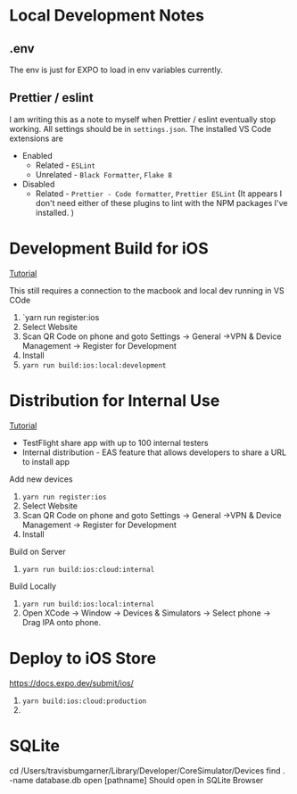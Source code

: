 # Local Development Notes

## .env

The env is just for EXPO to load in env variables currently.

## Prettier / eslint

I am writing this as a note to myself when Prettier / eslint eventually stop working. 
All settings should be in `settings.json`. 
The installed VS Code extensions are 
- Enabled
  - Related - `ESLint`
  - Unrelated - `Black Formatter`, `Flake 8`
- Disabled
  - Related - `Prettier - Code formatter`, `Prettier ESLint` (It appears I don't need either of these plugins to lint with the NPM packages I've installed. )

# Development Build for iOS

[Tutorial](https://docs.expo.dev/develop/development-builds/create-a-build/)

This still requires a connection to the macbook and local dev running in VS COde

1. `yarn run register:ios
  1. Select Website
  2. Scan QR Code on phone and goto Settings -> General ->VPN & Device Management -> Register for Development
  3. Install
2. `yarn run build:ios:local:development`

# Distribution for Internal Use

[Tutorial](https://docs.expo.dev/build/internal-distribution/)

- TestFlight share app with up to 100 internal testers
- Internal distribution - EAS feature that allows developers to share a URL to install app

Add new devices
1. `yarn run register:ios`
  1. Select Website
  2. Scan QR Code on phone and goto Settings -> General ->VPN & Device Management -> Register for Development
  3. Install

Build on Server
1. `yarn run build:ios:cloud:internal`

Build Locally
1. `yarn run build:ios:local:internal`
2. Open XCode -> Window -> Devices & Simulators -> Select phone -> Drag IPA onto phone. 

# Deploy to iOS Store

https://docs.expo.dev/submit/ios/

1. `yarn build:ios:cloud:production`
2. 

# SQLite

cd /Users/travisbumgarner/Library/Developer/CoreSimulator/Devices
find . -name database.db
open [pathname]
Should open in SQLite Browser